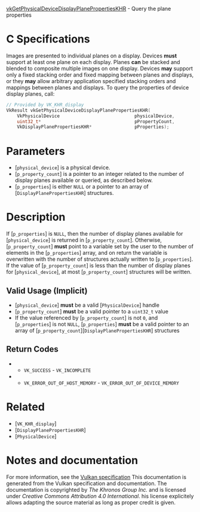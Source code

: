 [vkGetPhysicalDeviceDisplayPlanePropertiesKHR](https://www.khronos.org/registry/vulkan/specs/1.3-extensions/man/html/vkGetPhysicalDeviceDisplayPlanePropertiesKHR.html) - Query the plane properties

# C Specifications
Images are presented to individual planes on a display.
Devices  **must**  support at least one plane on each display.
Planes  **can**  be stacked and blended to composite multiple images on one
display.
Devices  **may**  support only a fixed stacking order and fixed mapping between
planes and displays, or they  **may**  allow arbitrary application specified
stacking orders and mappings between planes and displays.
To query the properties of device display planes, call:
```c
// Provided by VK_KHR_display
VkResult vkGetPhysicalDeviceDisplayPlanePropertiesKHR(
    VkPhysicalDevice                            physicalDevice,
    uint32_t*                                   pPropertyCount,
    VkDisplayPlanePropertiesKHR*                pProperties);
```

# Parameters
- [`physical_device`] is a physical device.
- [`p_property_count`] is a pointer to an integer related to the number of display planes available or queried, as described below.
- [`p_properties`] is either `NULL` or a pointer to an array of [`DisplayPlanePropertiesKHR`] structures.

# Description
If [`p_properties`] is `NULL`, then the number of display planes available
for [`physical_device`] is returned in [`p_property_count`].
Otherwise, [`p_property_count`] **must**  point to a variable set by the user to
the number of elements in the [`p_properties`] array, and on return the
variable is overwritten with the number of structures actually written to
[`p_properties`].
If the value of [`p_property_count`] is less than the number of display
planes for [`physical_device`], at most [`p_property_count`] structures
will be written.
## Valid Usage (Implicit)
-  [`physical_device`] **must**  be a valid [`PhysicalDevice`] handle
-  [`p_property_count`] **must**  be a valid pointer to a `uint32_t` value
-    If the value referenced by [`p_property_count`] is not `0`, and [`p_properties`] is not `NULL`, [`p_properties`] **must**  be a valid pointer to an array of [`p_property_count`][`DisplayPlanePropertiesKHR`] structures

## Return Codes
*   - `VK_SUCCESS`  - `VK_INCOMPLETE` 
*   - `VK_ERROR_OUT_OF_HOST_MEMORY`  - `VK_ERROR_OUT_OF_DEVICE_MEMORY`

# Related
- [`VK_KHR_display`]
- [`DisplayPlanePropertiesKHR`]
- [`PhysicalDevice`]

# Notes and documentation
For more information, see the [Vulkan specification](https://www.khronos.org/registry/vulkan/specs/1.3-extensions/html/vkspec.html)
This documentation is generated from the Vulkan specification and documentation.
The documentation is copyrighted by *The Khronos Group Inc.* and is licensed under *Creative Commons Attribution 4.0 International*.
his license explicitely allows adapting the source material as long as proper credit is given.
        